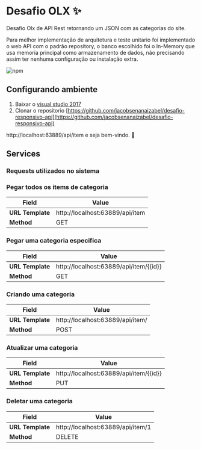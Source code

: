 # Desafio OLX   :sparkles:

Desafio Olx de API Rest retornando um JSON com as categorias do site.

Para melhor implementação de arquitetura e teste unitario foi implementado o web API com o  padrão repository, o banco escolhido foi o In-Memory que usa memoria principal como armazenamento de dados, não precisando assim ter nenhuma configuração ou instalação extra.

![npm](https://www.asp.net/media/2578149/Windows-Live-Writer_8c4963ba1fa3_CE3B_Repository_pattern_diagram_1df790d3-bdf2-4c11-9098-946ddd9cd884.png)

## Configurando ambiente 
1. Baixar o [visual studio 2017](https://www.visualstudio.com/downloads/)
2.  Clonar o repositorio [https://github.com/jacobsenanaizabel/desafio-responsivo-api](https://github.com/jacobsenanaizabel/desafio-responsivo-api)

http://localhost:63889/api/item e seja bem-vindo. 🎉

## Services
### Requests utilizados no sistema 

### Pegar todos os items de categoria  

| Field            | Value                                                                 |
|----------------- |-----------------------------------------------------------------------|
| **URL Template** | http://localhost:63889/api/item                  |
| **Method**       | GET                                                                   |


### Pegar uma categoria especifica 

| Field            | Value                                                                 |
|----------------- |-----------------------------------------------------------------------|
| **URL Template** | http://localhost:63889/api/item/{{id}}           |
| **Method**       | GET                                                                   |


### Criando uma categoria 

| Field            | Value                                                                 |
|----------------- |-----------------------------------------------------------------------|
| **URL Template** | http://localhost:63889/api/item/                 |
| **Method**       | POST                                                                   |

### Atualizar uma categoria

| Field            | Value                                                                      |
|----------------- |----------------------------------------------------------------------------|
| **URL Template** | http://localhost:63889/api/item/{{id}}           |
| **Method**       | PUT                                                                        |


### Deletar uma categoria

| Field            | Value                                                                      |
|----------------- |----------------------------------------------------------------------------|
| **URL Template** | http://localhost:63889/api/item/1               |
| **Method**       | DELETE                                                                     |

